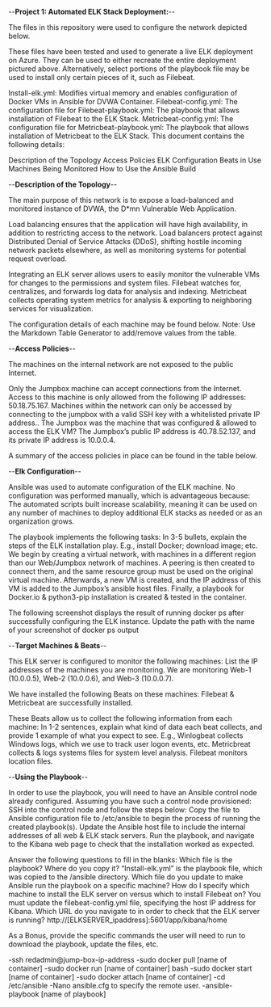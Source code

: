 --**Project 1: Automated ELK Stack Deployment:**--

The files in this repository were used to configure the network depicted below.

These files have been tested and used to generate a live ELK deployment on Azure. They can be used to either
recreate the entire deployment pictured above. Alternatively, select portions of the playbook file may be used to install only certain pieces of it, such as Filebeat.

Install-elk.yml: Modifies virtual memory and enables configuration of Docker VMs in Ansible for DVWA Container.
Filebeat-config.yml: The configuration file for 
Filebeat-playbook.yml: The playbook that allows installation of Filebeat to the ELK Stack.
Metricbeat-config.yml: The configuration file for 
Metricbeat-playbook.yml: The playbook that allows installation of Metricbeat to the ELK Stack.
This document contains the following details:

Description of the Topology
Access Policies
ELK Configuration
  Beats in Use
  Machines Being Monitored
How to Use the Ansible Build

--**Description of the Topology**--

The main purpose of this network is to expose a load-balanced and monitored instance of DVWA, the D*mn Vulnerable Web Application.

Load balancing ensures that the application will have high availability, in addition to restricting access to the network.
  Load balancers protect against Distributed Denial of Service Attacks (DDoS), shifting hostile incoming network packets       elsewhere, as well as monitoring systems for potential request overload. 
  
Integrating an ELK server allows users to easily monitor the vulnerable VMs for changes to the permissions and system files.
  Filebeat watches for, centralizes, and forwards log data for analysis and indexing.
  Metricbeat collects operating system metrics for analysis & exporting to neighboring services for visualization.

The configuration details of each machine may be found below. Note: Use the Markdown Table Generator to add/remove values from the table.

--**Access Policies**--

The machines on the internal network are not exposed to the public Internet. 

Only the Jumpbox machine can accept connections from the Internet. Access to this machine is only allowed from the following IP addresses:
  50.18.75.167.
Machines within the network can only be accessed by connecting to the jumpbox with a valid SSH key with a whitelisted private IP address..
  The Jumpbox was the machine that was configured & allowed to access the ELK VM?
  The Jumpbox’s public IP address is 40.78.52.137, and its private IP address is 10.0.0.4.

A summary of the access policies in place can be found in the table below.


--**Elk Configuration**--

Ansible was used to automate configuration of the ELK machine. No configuration was performed manually, which is advantageous because:
  The automated scripts built increase scalability, meaning it can be used on any number of machines to deploy additional     ELK stacks as needed or as an organization grows.

The playbook implements the following tasks:
  In 3-5 bullets, explain the steps of the ELK installation play. E.g., install Docker; download image; etc.
  We begin by creating a virtual network, with machines in a different region than our Web/Jumpbox network of machines. A     peering is then created to connect them, and the same resource group must be used on the original virtual machine.
  Afterwards, a new VM is created, and the IP address of this VM is added to the Jumpbox’s ansible host files.
   Finally, a playbook for Docker.io & python3-pip installation is created & tested in the container.

The following screenshot displays the result of running docker ps after successfully configuring the ELK instance.
  Update the path with the name of your screenshot of docker ps output

--**Target Machines & Beats**--

This ELK server is configured to monitor the following machines:
  List the IP addresses of the machines you are monitoring. We are monitoring Web-1 (10.0.0.5), Web-2 (10.0.0.6), and Web-3   (10.0.0.7).

We have installed the following Beats on these machines:
  Filebeat & Metricbeat are successfully installed.

These Beats allow us to collect the following information from each machine:
  In 1-2 sentences, explain what kind of data each beat collects, and provide 1 example of what you expect to see. E.g.,       Winlogbeat collects Windows logs, which we use to track user logon events, etc.
  Metricbreat collects & logs systems files for system level analysis.
  Filebeat monitors location files.

--**Using the Playbook**--

In order to use the playbook, you will need to have an Ansible control node already configured. Assuming you have such a control node provisioned: SSH into the control node and follow the steps below:
  Copy the file to Ansible configuration file to /etc/ansible to begin the process of running the created playbook(s).
  Update the Ansible host file to include the internal addresses of all web & ELK stack servers.
  Run the playbook, and navigate to the Kibana web page to check that the installation worked as expected.

Answer the following questions to fill in the blanks:
  Which file is the playbook? Where do you copy it? “Install-elk.yml” is the playbook file, which was copied to the /ansible   directory.
  Which file do you update to make Ansible run the playbook on a specific machine? How do I specify which machine to install   the ELK server on versus which to install Filebeat on? You must update the filebeat-config.yml file, specifying the host     IP address for Kibana.
  Which URL do you navigate to in order to check that the ELK server is running?              http://[ELKSERVER_ipaddress]:5601/app/kibana/home

As a Bonus, provide the specific commands the user will need to run to download the playbook, update the files, etc.

-ssh redadmin@jump-box-ip-address
-sudo docker pull [name of container]
-sudo docker run [name of container] bash
-sudo docker start [name of container]
-sudo docker attach [name of container]
-cd /etc/ansible
-Nano ansible.cfg to specify the remote user.
-ansible-playbook [name of playbook]
